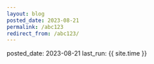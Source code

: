 ```yaml
---
layout: blog
posted_date: 2023-08-21
permalink: /abc123
redirect_from: /abc123/
---
```


posted_date: 2023-08-21
last_run: {{ site.time }}